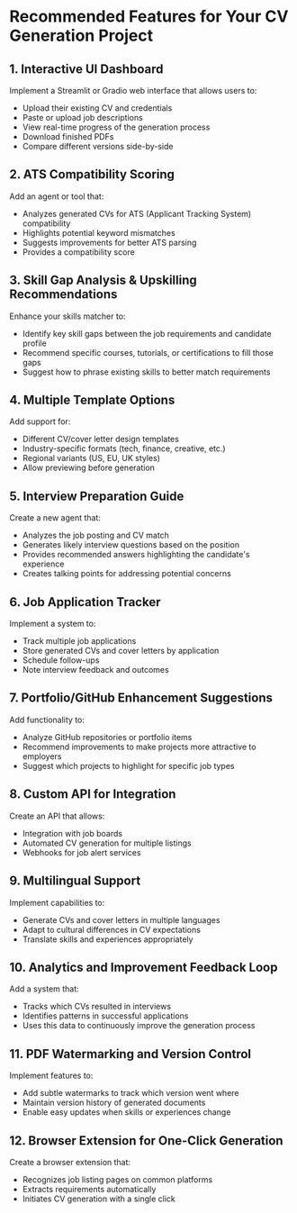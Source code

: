 # Recommended Features for Your CV Generation Project


## 1. Interactive UI Dashboard
Implement a Streamlit or Gradio web interface that allows users to:

- Upload their existing CV and credentials
- Paste or upload job descriptions
- View real-time progress of the generation process
- Download finished PDFs
- Compare different versions side-by-side

## 2. ATS Compatibility Scoring
Add an agent or tool that:

- Analyzes generated CVs for ATS (Applicant Tracking System) compatibility
- Highlights potential keyword mismatches
- Suggests improvements for better ATS parsing
- Provides a compatibility score

## 3. Skill Gap Analysis & Upskilling Recommendations
Enhance your skills matcher to:

- Identify key skill gaps between the job requirements and candidate profile
- Recommend specific courses, tutorials, or certifications to fill those gaps
- Suggest how to phrase existing skills to better match requirements

## 4. Multiple Template Options
Add support for:

- Different CV/cover letter design templates
- Industry-specific formats (tech, finance, creative, etc.)
- Regional variants (US, EU, UK styles)
- Allow previewing before generation

## 5. Interview Preparation Guide
Create a new agent that:

- Analyzes the job posting and CV match
- Generates likely interview questions based on the position
- Provides recommended answers highlighting the candidate's experience
- Creates talking points for addressing potential concerns

## 6. Job Application Tracker
Implement a system to:

- Track multiple job applications
- Store generated CVs and cover letters by application
- Schedule follow-ups
- Note interview feedback and outcomes

## 7. Portfolio/GitHub Enhancement Suggestions
Add functionality to:

- Analyze GitHub repositories or portfolio items
- Recommend improvements to make projects more attractive to employers
- Suggest which projects to highlight for specific job types

## 8. Custom API for Integration
Create an API that allows:

- Integration with job boards
- Automated CV generation for multiple listings
- Webhooks for job alert services

## 9. Multilingual Support
Implement capabilities to:

- Generate CVs and cover letters in multiple languages
- Adapt to cultural differences in CV expectations
- Translate skills and experiences appropriately

## 10. Analytics and Improvement Feedback Loop
Add a system that:

- Tracks which CVs resulted in interviews
- Identifies patterns in successful applications
- Uses this data to continuously improve the generation process

## 11. PDF Watermarking and Version Control
Implement features to:

- Add subtle watermarks to track which version went where
- Maintain version history of generated documents
- Enable easy updates when skills or experiences change

## 12. Browser Extension for One-Click Generation
Create a browser extension that:

- Recognizes job listing pages on common platforms
- Extracts requirements automatically
- Initiates CV generation with a single click